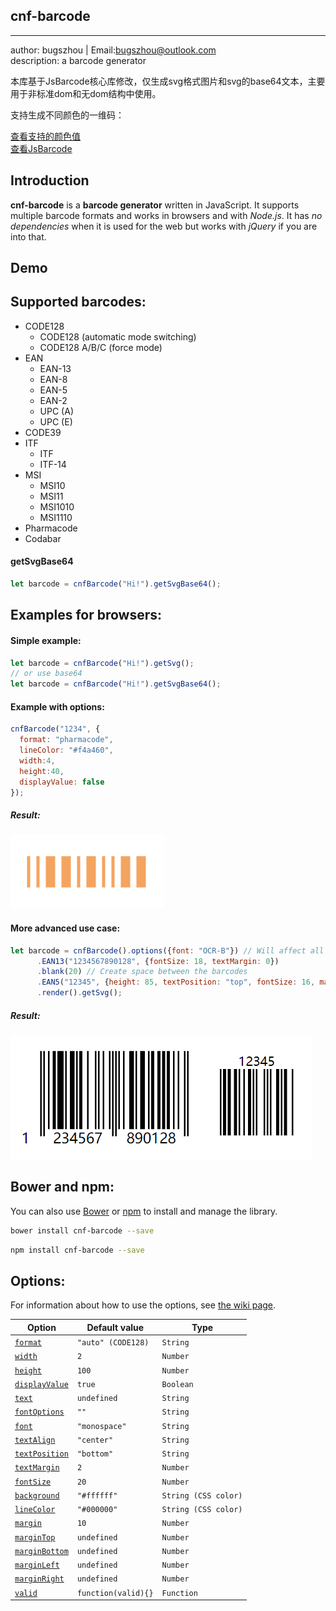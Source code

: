 ## cnf-barcode
----------------------------
author: bugszhou | Email:bugszhou@outlook.com <br>
description: a barcode generator

本库基于JsBarcode核心库修改，仅生成svg格式图片和svg的base64文本，主要用于非标准dom和无dom结构中使用。

支持生成不同颜色的一维码：

[查看支持的颜色值](https://www.w3school.com.cn/cssref/css_colorsfull.asp) <br>
[查看JsBarcode](https://www.npmjs.com/package/jsbarcode)

Introduction
----
**cnf-barcode** is a **barcode generator** written in JavaScript. It supports multiple barcode formats and works in browsers and with *Node.js*. It has *no dependencies* when it is used for the web but works with *jQuery* if you are into that.



Demo
----

Supported barcodes:
----
* CODE128
  * CODE128 (automatic mode switching)
  * CODE128 A/B/C (force mode)
* EAN
  * EAN-13
  * EAN-8
  * EAN-5
  * EAN-2
  * UPC (A)
  * UPC (E)
* CODE39
* ITF
  * ITF
  * ITF-14
* MSI
  * MSI10
  * MSI11
  * MSI1010
  * MSI1110
* Pharmacode
* Codabar

#### getSvgBase64

```javascript
let barcode = cnfBarcode("Hi!").getSvgBase64();
```

Examples for browsers:
----

#### Simple example:
````javascript
let barcode = cnfBarcode("Hi!").getSvg();
// or use base64
let barcode = cnfBarcode("Hi!").getSvgBase64();
````

#### Example with options:
````javascript
cnfBarcode("1234", {
  format: "pharmacode",
  lineColor: "#f4a460",
  width:4,
  height:40,
  displayValue: false
});
````
##### Result:
![Result](./docs/imgs/pharmacode-1234.png)


#### More advanced use case:
````javascript
let barcode = cnfBarcode().options({font: "OCR-B"}) // Will affect all barcodes
      .EAN13("1234567890128", {fontSize: 18, textMargin: 0})
      .blank(20) // Create space between the barcodes
      .EAN5("12345", {height: 85, textPosition: "top", fontSize: 16, marginTop: 15})
      .render().getSvg();
````
##### Result:
![Result](./docs/imgs/EAN13.png)

Bower and npm:
----
You can also use [Bower](http://bower.io) or [npm](https://www.npmjs.com) to install and manage the library.
````bash
bower install cnf-barcode --save
````
````bash
npm install cnf-barcode --save
````

Options:
----
For information about how to use the options, see [the wiki page](https://github.com/lindell/JsBarcode/wiki/Options).

| Option | Default value | Type |
|--------|---------------|------|
| [`format`](https://github.com/lindell/JsBarcode/wiki/Options#format) | `"auto" (CODE128)` | `String` |
| [`width`](https://github.com/lindell/JsBarcode/wiki/Options#width) | `2` | `Number` |
| [`height`](https://github.com/lindell/JsBarcode/wiki/Options#height) | `100` | `Number` |
| [`displayValue`](https://github.com/lindell/JsBarcode/wiki/Options#display-value) | `true` | `Boolean` |
| [`text`](https://github.com/lindell/JsBarcode/wiki/Options#text) | `undefined` | `String` |
| [`fontOptions`](https://github.com/lindell/JsBarcode/wiki/Options#font-options) | `""` | `String` |
| [`font`](https://github.com/lindell/JsBarcode/wiki/Options#font) | `"monospace"` | `String` |
| [`textAlign`](https://github.com/lindell/JsBarcode/wiki/Options#text-align) | `"center"` | `String` |
| [`textPosition`](https://github.com/lindell/JsBarcode/wiki/Options#text-position) | `"bottom"` | `String` |
| [`textMargin`](https://github.com/lindell/JsBarcode/wiki/Options#text-margin) | `2` | `Number` |
| [`fontSize`](https://github.com/lindell/JsBarcode/wiki/Options#font-size) | `20` | `Number` |
| [`background`](https://github.com/lindell/JsBarcode/wiki/Options#background)  | `"#ffffff"` | `String (CSS color)` |
| [`lineColor`](https://github.com/lindell/JsBarcode/wiki/Options#line-color) | `"#000000"` | `String (CSS color)` |
| [`margin`](https://github.com/lindell/JsBarcode/wiki/Options#margins) | `10` | `Number` |
| [`marginTop`](https://github.com/lindell/JsBarcode/wiki/Options#margins) | `undefined` | `Number` |
| [`marginBottom`](https://github.com/lindell/JsBarcode/wiki/Options#margins) | `undefined` | `Number` |
| [`marginLeft`](https://github.com/lindell/JsBarcode/wiki/Options#margins) | `undefined` | `Number` |
| [`marginRight`](https://github.com/lindell/JsBarcode/wiki/Options#margins) | `undefined` | `Number` |
| [`valid`](https://github.com/lindell/JsBarcode/wiki/Options#valid) | `function(valid){}` | `Function` |
